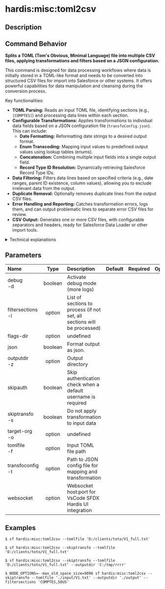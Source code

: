 <!-- This file has been generated with command 'sf hardis:doc:plugin:generate'. Please do not update it manually or it may be overwritten -->
# hardis:misc:toml2csv

## Description


## Command Behavior

**Splits a TOML (Tom's Obvious, Minimal Language) file into multiple CSV files, applying transformations and filters based on a JSON configuration.**

This command is designed for data processing workflows where data is initially stored in a TOML-like format and needs to be converted into structured CSV files for import into Salesforce or other systems. It offers powerful capabilities for data manipulation and cleansing during the conversion process.

Key functionalities:

- **TOML Parsing:** Reads an input TOML file, identifying sections (e.g., `[COMPTES]`) and processing data lines within each section.
- **Configurable Transformations:** Applies transformations to individual data fields based on a JSON configuration file (`transfoConfig.json`). This can include:
  - **Date Formatting:** Reformatting date strings to a desired output format.
  - **Enum Transcoding:** Mapping input values to predefined output values using lookup tables (enums).
  - **Concatenation:** Combining multiple input fields into a single output field.
  - **Record Type ID Resolution:** Dynamically retrieving Salesforce Record Type IDs.
- **Data Filtering:** Filters data lines based on specified criteria (e.g., date ranges, parent ID existence, column values), allowing you to exclude irrelevant data from the output.
- **Duplicate Removal:** Optionally removes duplicate lines from the output CSV files.
- **Error Handling and Reporting:** Catches transformation errors, logs them, and can output problematic lines to separate error CSV files for review.
- **CSV Output:** Generates one or more CSV files, with configurable separators and headers, ready for Salesforce Data Loader or other import tools.

<details markdown="1">
<summary>Technical explanations</summary>

The command's technical implementation involves:

- **File I/O:** Uses `fs-extra` for file system operations (reading TOML, writing CSVs, creating directories) and `readline` for efficient line-by-line processing of large TOML files.
- **Configuration Loading:** Reads and parses the `transfoConfig.json` file, which defines the mapping rules, transformations, and filters. It also loads external enum files if specified in the configuration.
- **Data Processing Pipeline:** Iterates through each line of the TOML file:
  - Identifies section headers to determine the current data context.
  - Parses data lines based on the input separator.
  - Applies filters defined in `transfoConfig` to decide whether to process or skip a line.
  - Performs data transformations (date formatting, enum lookups, concatenations) as specified in the `transfoConfig`.
  - Resolves Salesforce Record Type IDs by querying the target org using `getRecordTypeId`.
  - Formats the output CSV cells, handling special characters and separators.
  - Writes the transformed data to the appropriate CSV output stream.
- **Error Management:** Catches exceptions during transformation and logs detailed error messages, including the problematic line and the reason for the error.
- **Progress Indication:** Uses `ora` for a command-line spinner to provide visual feedback on the processing progress.
- **Statistics Collection:** Tracks various statistics, such as the number of processed lines, successful lines, error lines, and filtered lines, providing a summary at the end.
- **File Copying:** Optionally copies generated CSV files to other specified locations.
</details>


## Parameters

| Name                  |  Type   | Description                                                              | Default | Required | Options |
|:----------------------|:-------:|:-------------------------------------------------------------------------|:-------:|:--------:|:-------:|
| debug<br/>-d          | boolean | Activate debug mode (more logs)                                          |         |          |         |
| filtersections<br/>-l | option  | List of sections to process (if not set, all sections will be processed) |         |          |         |
| flags-dir             | option  | undefined                                                                |         |          |         |
| json                  | boolean | Format output as json.                                                   |         |          |         |
| outputdir<br/>-z      | option  | Output directory                                                         |         |          |         |
| skipauth              | boolean | Skip authentication check when a default username is required            |         |          |         |
| skiptransfo<br/>-s    | boolean | Do not apply transformation to input data                                |         |          |         |
| target-org<br/>-o     | option  | undefined                                                                |         |          |         |
| tomlfile<br/>-f       | option  | Input TOML file path                                                     |         |          |         |
| transfoconfig<br/>-t  | option  | Path to JSON config file for mapping and transformation                  |         |          |         |
| websocket             | option  | Websocket host:port for VsCode SFDX Hardis UI integration                |         |          |         |

## Examples

```shell
$ sf hardis:misc:toml2csv --tomlfile 'D:/clients/toto/V1_full.txt' 
```

```shell
$ sf hardis:misc:toml2csv --skiptransfo --tomlfile 'D:/clients/toto/V1_full.txt' 
```

```shell
$ sf hardis:misc:toml2csv --skiptransfo --tomlfile 'D:/clients/toto/V1_full.txt' --outputdir 'C:/tmp/rrrr'
```

```shell
$ NODE_OPTIONS=--max_old_space_size=9096 sf hardis:misc:toml2csv --skiptransfo --tomlfile './input/V1.txt' --outputdir './output' --filtersections 'COMPTES,SOUS'
```


